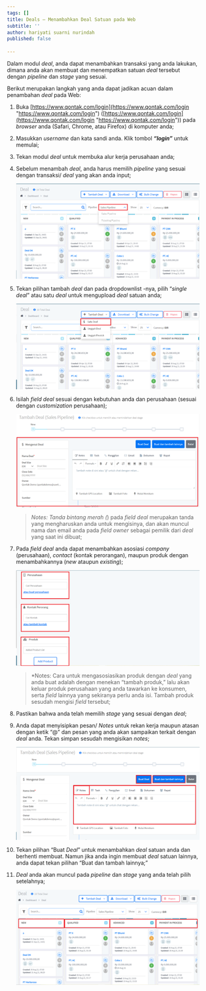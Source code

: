 ```yaml
---
tags: []
title: Deals – Menambahkan Deal Satuan pada Web
subtitle: ''
author: hariyati suarni nurindah
published: false

---
```

Dalam modul _deal_, anda dapat menambahkan transaksi yang anda lakukan, dimana anda akan membuat dan menempatkan satuan _deal_ tersebut dengan _pipeline_ dan _stage_ yang sesuai.

Berikut merupakan langkah yang anda dapat jadikan acuan dalam penambahan _deal_ pada Web:

 1. Buka [https://www.qontak.com/login](https://www.qontak.com/login "https://www.qontak.com/login") ([https://www.qontak.com/login](https://www.qontak.com/login "https://www.qontak.com/login")) pada _browser_ anda (Safari, Chrome, atau Firefox) di komputer anda;
 2. Masukkan _username_ dan kata sandi anda. Klik tombol **_“login”_** untuk memulai;
 3. Tekan modul _deal_ untuk membuka alur kerja perusahaan anda;
 4. Sebelum menambah _deal_, anda harus memilih _pipeline_ yang sesuai dengan transaksi/ _deal_ yang akan anda input;

    ![](/uploads/deal5.PNG)
 5. Tekan pilihan tambah _deal_ dan pada dropdownlist -nya, pilih “_single deal_” atau satu _deal_ untuk mengupload _deal_ satuan anda;

    ![](/uploads/deal1.PNG)
 6. Isilah _field deal_ sesuai dengan kebutuhan anda dan perusahaan (sesuai dengan _customization_ perusahaan);

    ![](/uploads/deal2-11.PNG)

    > _Notes: Tanda bintang merah (_) pada _field deal_ merupakan tanda yang mengharuskan anda untuk mengisinya, dan akan muncul nama dan email anda pada _field owner_ sebagai pemilik dari _deal_ yang saat ini dibuat;
 7. Pada  _field deal_ anda dapat menambahkan asosiasi _company_ (perusahaan), _contact_ (kontak perorangan), maupun produk dengan menambahkannya (_new_ ataupun _existing_);

    ![](/uploads/deal3.PNG)

    > *Notes: Cara untuk mengasosiasikan produk dengan _deal_ yang anda buat adalah dengan menekan “tambah produk,” lalu akan keluar produk perusahaan yang anda tawarkan ke konsumen, serta _field_ lainnya yang sekiranya perlu anda isi. Tambah produk sesudah mengisi _field_ tersebut;
 8. Pastikan bahwa anda telah memilih _stage_ yang sesuai dengan _deal_;
 9. Anda dapat menyisipkan pesan/ _Notes_ untuk rekan kerja maupun atasan dengan ketik “@<username>” dan pesan yang anda akan sampaikan terkait dengan _deal_ anda. Tekan simpan sesudah mengisikan _notes_;

    ![](/uploads/deal4.PNG)
10. Tekan pilihan “Buat _Deal_” untuk menambahkan _deal_ satuan anda dan berhenti membuat. Namun jika anda ingin membuat _deal_ satuan lainnya, anda dapat tekan pilihan “Buat dan tambah lainnya;”
11. _Deal_ anda akan muncul pada _pipeline_ dan _stage_ yang anda telah pilih setelahnya;

    ![](/uploads/deal6.PNG)